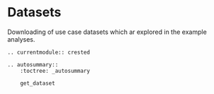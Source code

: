 # Datasets

Downloading of use case datasets which ar explored in the example analyses.

```{eval-rst}
.. currentmodule:: crested
```

```{eval-rst}
.. autosummary::
    :toctree: _autosummary

    get_dataset
```
